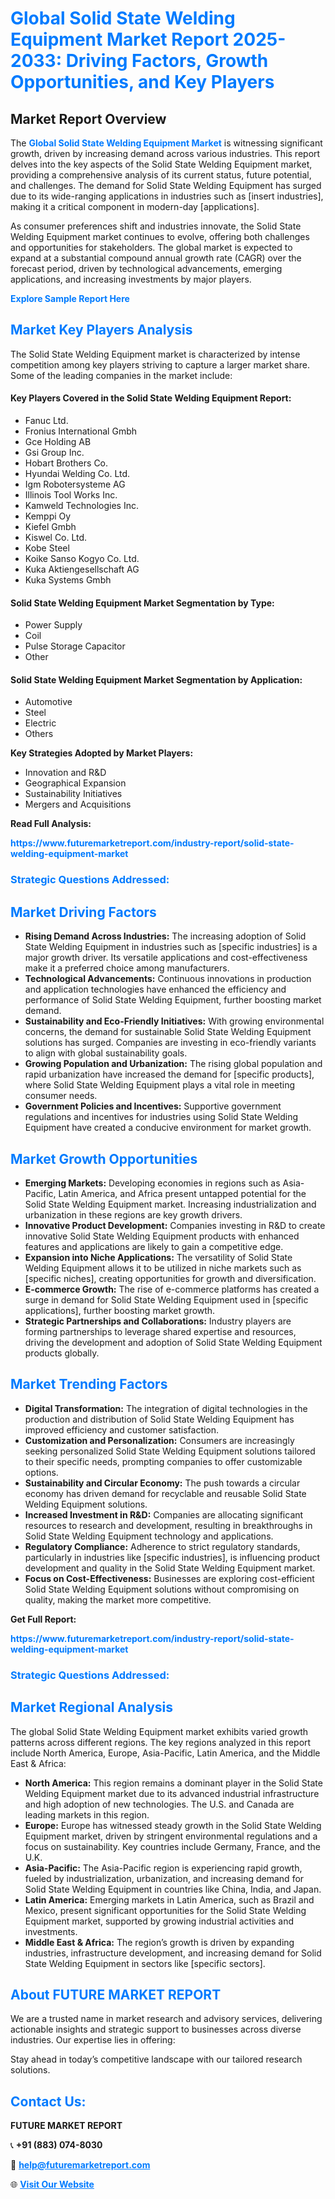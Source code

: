 <h1 style="color: #007BFF;">Global Solid State Welding Equipment Market Report 2025-2033: Driving Factors, Growth Opportunities, and Key Players</h1>

<section id="overview">
<h2>Market Report Overview</h2>
<p>The <a href="https://www.futuremarketreport.com/industry-report/solid-state-welding-equipment-market" style="color: #007BFF; text-decoration: none;"><strong>Global Solid State Welding Equipment Market</strong></a> is witnessing significant growth, driven by increasing demand across various industries. This report delves into the key aspects of the Solid State Welding Equipment market, providing a comprehensive analysis of its current status, future potential, and challenges. The demand for Solid State Welding Equipment has surged due to its wide-ranging applications in industries such as [insert industries], making it a critical component in modern-day [applications].</p>
<p>As consumer preferences shift and industries innovate, the Solid State Welding Equipment market continues to evolve, offering both challenges and opportunities for stakeholders. The global market is expected to expand at a substantial compound annual growth rate (CAGR) over the forecast period, driven by technological advancements, emerging applications, and increasing investments by major players.</p>
</section>

<section id="overview">
<p><a href="https://www.futuremarketreport.com/request-sample/reportId=53260" style="color: #007BFF; text-decoration: none;"><strong>Explore Sample Report Here</strong></a></p>
</section>

<section id="key-players">
<h2 style="color: #007BFF;">Market Key Players Analysis</h2>
<p>The Solid State Welding Equipment market is characterized by intense competition among key players striving to capture a larger market share. Some of the leading companies in the market include:</p>
<h4>Key Players Covered in the Solid State Welding Equipment Report:</h4>
<ul><li>Fanuc Ltd.</li><li>Fronius International Gmbh</li><li>Gce Holding AB</li><li>Gsi Group Inc.</li><li>Hobart Brothers Co.</li><li>Hyundai Welding Co. Ltd.</li><li>Igm Robotersysteme AG</li><li>Illinois Tool Works Inc.</li><li>Kamweld Technologies Inc.</li><li>Kemppi Oy</li><li>Kiefel Gmbh</li><li>Kiswel Co. Ltd.</li><li>Kobe Steel</li><li>Koike Sanso Kogyo Co. Ltd.</li><li>Kuka Aktiengesellschaft AG</li><li>Kuka Systems Gmbh</li></ul>
<h4>Solid State Welding Equipment Market Segmentation by Type:</h4>
<ul><li>Power Supply</li><li>Coil</li><li>Pulse Storage Capacitor</li><li>Other</li></ul>

<h4>Solid State Welding Equipment Market Segmentation by Application:</h4>
<ul><li>Automotive</li><li>Steel</li><li>Electric</li><li>Others</li></ul>
<p><strong>Key Strategies Adopted by Market Players:</strong></p>
<ul>
<li>Innovation and R&D</li>
<li>Geographical Expansion</li>
<li>Sustainability Initiatives</li>
<li>Mergers and Acquisitions</li>
</ul>
</section>

<section>
<p><strong>Read Full Analysis: </strong></p><a href="https://www.futuremarketreport.com/industry-report/solid-state-welding-equipment-market" style="color: #007BFF; text-decoration: none;"><strong>https://www.futuremarketreport.com/industry-report/solid-state-welding-equipment-market</strong></a>
<h3 style="color: #007BFF;">Strategic Questions Addressed:</h3>
</section>

<section id="driving-factors">
<h2 style="color: #007BFF;">Market Driving Factors</h2>
<ul>
<li><strong>Rising Demand Across Industries:</strong> The increasing adoption of Solid State Welding Equipment in industries such as [specific industries] is a major growth driver. Its versatile applications and cost-effectiveness make it a preferred choice among manufacturers.</li>
<li><strong>Technological Advancements:</strong> Continuous innovations in production and application technologies have enhanced the efficiency and performance of Solid State Welding Equipment, further boosting market demand.</li>
<li><strong>Sustainability and Eco-Friendly Initiatives:</strong> With growing environmental concerns, the demand for sustainable Solid State Welding Equipment solutions has surged. Companies are investing in eco-friendly variants to align with global sustainability goals.</li>
<li><strong>Growing Population and Urbanization:</strong> The rising global population and rapid urbanization have increased the demand for [specific products], where Solid State Welding Equipment plays a vital role in meeting consumer needs.</li>
<li><strong>Government Policies and Incentives:</strong> Supportive government regulations and incentives for industries using Solid State Welding Equipment have created a conducive environment for market growth.</li>
</ul>
</section>

<section id="growth-opportunities">
<h2 style="color: #007BFF;">Market Growth Opportunities</h2>
<ul>
<li><strong>Emerging Markets:</strong> Developing economies in regions such as Asia-Pacific, Latin America, and Africa present untapped potential for the Solid State Welding Equipment market. Increasing industrialization and urbanization in these regions are key growth drivers.</li>
<li><strong>Innovative Product Development:</strong> Companies investing in R&D to create innovative Solid State Welding Equipment products with enhanced features and applications are likely to gain a competitive edge.</li>
<li><strong>Expansion into Niche Applications:</strong> The versatility of Solid State Welding Equipment allows it to be utilized in niche markets such as [specific niches], creating opportunities for growth and diversification.</li>
<li><strong>E-commerce Growth:</strong> The rise of e-commerce platforms has created a surge in demand for Solid State Welding Equipment used in [specific applications], further boosting market growth.</li>
<li><strong>Strategic Partnerships and Collaborations:</strong> Industry players are forming partnerships to leverage shared expertise and resources, driving the development and adoption of Solid State Welding Equipment products globally.</li>
</ul>
</section>

<section id="trending-factors">
<h2 style="color: #007BFF;">Market Trending Factors</h2>
<ul>
<li><strong>Digital Transformation:</strong> The integration of digital technologies in the production and distribution of Solid State Welding Equipment has improved efficiency and customer satisfaction.</li>
<li><strong>Customization and Personalization:</strong> Consumers are increasingly seeking personalized Solid State Welding Equipment solutions tailored to their specific needs, prompting companies to offer customizable options.</li>
<li><strong>Sustainability and Circular Economy:</strong> The push towards a circular economy has driven demand for recyclable and reusable Solid State Welding Equipment solutions.</li>
<li><strong>Increased Investment in R&D:</strong> Companies are allocating significant resources to research and development, resulting in breakthroughs in Solid State Welding Equipment technology and applications.</li>
<li><strong>Regulatory Compliance:</strong> Adherence to strict regulatory standards, particularly in industries like [specific industries], is influencing product development and quality in the Solid State Welding Equipment market.</li>
<li><strong>Focus on Cost-Effectiveness:</strong> Businesses are exploring cost-efficient Solid State Welding Equipment solutions without compromising on quality, making the market more competitive.</li>
</ul>
</section>

<section>
<p><strong>Get Full Report: </strong></p><a href="https://www.futuremarketreport.com/industry-report/solid-state-welding-equipment-market" style="color: #007BFF; text-decoration: none;"><strong>https://www.futuremarketreport.com/industry-report/solid-state-welding-equipment-market</strong></a>
<h3 style="color: #007BFF;">Strategic Questions Addressed:</h3>
</section>


<section id="regional-analysis">
<h2 style="color: #007BFF;">Market Regional Analysis</h2>
<p>The global Solid State Welding Equipment market exhibits varied growth patterns across different regions. The key regions analyzed in this report include North America, Europe, Asia-Pacific, Latin America, and the Middle East & Africa:</p>
<ul>
<li><strong>North America:</strong> This region remains a dominant player in the Solid State Welding Equipment market due to its advanced industrial infrastructure and high adoption of new technologies. The U.S. and Canada are leading markets in this region.</li>
<li><strong>Europe:</strong> Europe has witnessed steady growth in the Solid State Welding Equipment market, driven by stringent environmental regulations and a focus on sustainability. Key countries include Germany, France, and the U.K.</li>
<li><strong>Asia-Pacific:</strong> The Asia-Pacific region is experiencing rapid growth, fueled by industrialization, urbanization, and increasing demand for Solid State Welding Equipment in countries like China, India, and Japan.</li>
<li><strong>Latin America:</strong> Emerging markets in Latin America, such as Brazil and Mexico, present significant opportunities for the Solid State Welding Equipment market, supported by growing industrial activities and investments.</li>
<li><strong>Middle East & Africa:</strong> The region’s growth is driven by expanding industries, infrastructure development, and increasing demand for Solid State Welding Equipment in sectors like [specific sectors].</li>
</ul>
</section>

<footer>
<h2 style="color: #007BFF;">About FUTURE MARKET REPORT</h2>
<p>We are a trusted name in market research and advisory services, delivering actionable insights and strategic support to businesses across diverse industries. Our expertise lies in offering:</p>

<p>Stay ahead in today’s competitive landscape with our tailored research solutions.</p>

<h2 style="color: #007BFF;">Contact Us:</h2>
<p><strong>FUTURE MARKET REPORT</strong></p>
<p>📞 <strong>+91 (883) 074-8030</strong></p>
<p>📧 <strong><a href="mailto:help@futuremarketreport.com" style="color: #007BFF;">help@futuremarketreport.com</a></strong></p>
<p>🌐 <strong><a href="https://www.futuremarketreport.com/" style="color: #007BFF;">Visit Our Website</a></strong></p>
</footer>